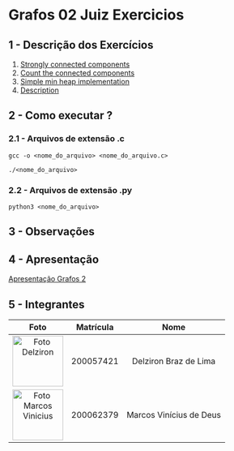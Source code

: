 # Grafos 02 Juiz Exercicios

## 1 - Descrição dos Exercícios

1. [Strongly connected components](https://www.codewars.com/kata/5f74a3b1acfbb20033e5b7d9)
2. [Count the connected components](https://www.codewars.com/kata/55eaf138c1f4e9eef1000047)
3. [Simple min heap implementation](https://www.codewars.com/kata/53a71e153d87ddcb34000d20)
4. [Description]()


## 2 - Como executar ?

### 2.1 - Arquivos de extensão .c
```
gcc -o <nome_do_arquivo> <nome_do_arquivo.c>
```

```
./<nome_do_arquivo>
```

### 2.2 - Arquivos de extensão .py
```
python3 <nome_do_arquivo>
```

## 3 - Observações

## 4 - Apresentação
[Apresentação Grafos 2]()

## 5 - Integrantes

|                                                  **Foto**                                                   | **Matrícula** |        **Nome**         |
| :---------------------------------------------------------------------------------------------------------: | :-----------: | :---------------------: |
|     <img src="https://avatars.githubusercontent.com/DelzironBraz" width="100px;" alt="Foto Delziron"/>      |   200057421   |  Delziron Braz de Lima  |
| <img src="https://avatars.githubusercontent.com/u/87666623?v=4" width="100px;" alt="Foto Marcos Vinicius"/> |   200062379   | Marcos Vinícius de Deus |